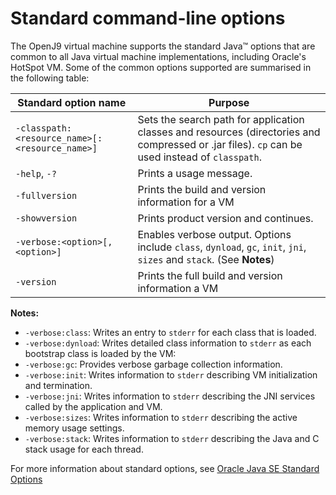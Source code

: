 <!--
* Copyright (c) 2017, 2021 IBM Corp. and others
*
* This program and the accompanying materials are made
* available under the terms of the Eclipse Public License 2.0
* which accompanies this distribution and is available at
* https://www.eclipse.org/legal/epl-2.0/ or the Apache
* License, Version 2.0 which accompanies this distribution and
* is available at https://www.apache.org/licenses/LICENSE-2.0.
*
* This Source Code may also be made available under the
* following Secondary Licenses when the conditions for such
* availability set forth in the Eclipse Public License, v. 2.0
* are satisfied: GNU General Public License, version 2 with
* the GNU Classpath Exception [1] and GNU General Public
* License, version 2 with the OpenJDK Assembly Exception [2].
*
* [1] https://www.gnu.org/software/classpath/license.html
* [2] http://openjdk.java.net/legal/assembly-exception.html
*
* SPDX-License-Identifier: EPL-2.0 OR Apache-2.0 OR GPL-2.0 WITH
* Classpath-exception-2.0 OR LicenseRef-GPL-2.0 WITH Assembly-exception
-->

# Standard command-line options


The OpenJ9 virtual machine supports the standard Java&trade; options that are common to all Java virtual machine implementations, including Oracle's HotSpot VM.
Some of the common options supported are summarised in the following table:

| Standard option name                                                | Purpose                                                                                                                   |
|---------------------------------------------------------------------|---------------------------------------------------------------------------------------------------------------------------|
| `-classpath:<resource_name>[:<resource_name>]`                      | Sets the search path for application classes and resources (directories and compressed or .jar files). `cp` can be used instead of `classpath`.|
| `-help`, `-?`                                                       | Prints a usage message.                                                                                                   |
| `-fullversion`                                                      | Prints the build and version information for a VM                                                                         |
| `-showversion`                                                      | Prints product version and continues.                                                                                     |
| `-verbose:<option>[,<option>]`                                      | Enables verbose output. Options include `class`, `dynload`, `gc`, `init`, `jni`, `sizes` and `stack`. (See **Notes**)     |
| `-version`                                                          | Prints the full build and version information a VM                                                                        |

<i class="fa fa-pencil-square-o" aria-hidden="true"></i> **Notes:**

- `-verbose:class`: Writes an entry to `stderr` for each class that is loaded.
- `-verbose:dynload`: Writes detailed class information to `stderr` as each bootstrap class is loaded by the VM:
- `-verbose:gc`: Provides verbose garbage collection information.
- `-verbose:init`: Writes information to `stderr` describing VM initialization and termination.
- `-verbose:jni`: Writes information to `stderr` describing the JNI services called by the application and VM.
- `-verbose:sizes`: Writes information to `stderr` describing the active memory usage settings.
- `-verbose:stack`: Writes information to `stderr` describing the Java and C stack usage for each thread.

For more information about standard options, see [Oracle Java SE Standard Options](https://docs.oracle.com/javase/8/docs/technotes/tools/windows/java.html#BABDJJFI)


<!-- ==== END OF TOPIC ==== cmdline_general.md ==== -->
